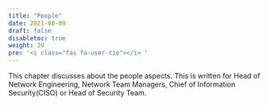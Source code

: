 ```yaml
---
title: "People"
date: 2021-08-09
draft: false
disabletoc: true
weight: 20
pre: '<i class="fas fa-user-tie"></i> '
---
```


This chapter discusses about the people aspects. This is written for Head of Network Engineering, Network Team Managers, Chief of Information Security(CISO) or Head of Security Team.